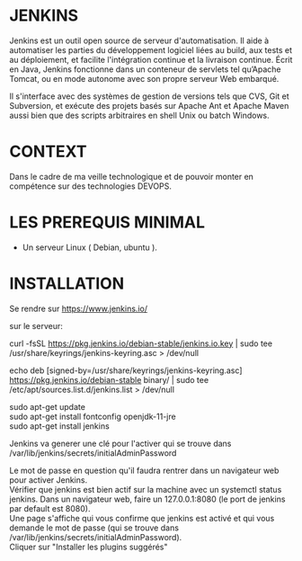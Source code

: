 

# JENKINS

Jenkins est un outil open source de serveur d'automatisation. Il aide à automatiser les parties du développement logiciel liées au build, aux tests et au déploiement, et facilite l'intégration continue et la livraison continue. Écrit en Java, Jenkins fonctionne dans un conteneur de servlets tel qu’Apache Tomcat, ou en mode autonome avec son propre serveur Web embarqué.

Il s'interface avec des systèmes de gestion de versions tels que CVS, Git et Subversion, et exécute des projets basés sur Apache Ant et Apache Maven aussi bien que des scripts arbitraires en shell Unix ou batch Windows.

# CONTEXT

Dans le cadre de ma veille technologique et de pouvoir monter en compétence sur des technologies DEVOPS.

# LES PREREQUIS MINIMAL

  * Un serveur Linux ( Debian, ubuntu ).
  
  

# INSTALLATION 

Se rendre sur https://www.jenkins.io/ 

sur le serveur: 

 curl -fsSL https://pkg.jenkins.io/debian-stable/jenkins.io.key | sudo tee \
    /usr/share/keyrings/jenkins-keyring.asc > /dev/null
    
echo deb [signed-by=/usr/share/keyrings/jenkins-keyring.asc] \
    https://pkg.jenkins.io/debian-stable binary/ | sudo tee \
    /etc/apt/sources.list.d/jenkins.list > /dev/null
    
    
  sudo apt-get update  
  sudo apt-get install fontconfig openjdk-11-jre  
  sudo apt-get install jenkins  
  
  Jenkins va generer une clé pour l'activer qui se trouve dans  
  /var/lib/jenkins/secrets/initialAdminPassword
  
  Le mot de passe en question qu'il faudra rentrer dans un navigateur web pour activer Jenkins.  
  Vérifier que jenkins est bien actif sur la machine avec un systemctl status jenkins.
  Dans un navigateur web, faire un 127.0.0.1:8080 (le port de jenkins par default est 8080).  
  Une page s'affiche qui vous confirme que jenkins est activé et qui vous demande le mot de passe (qui se trouve dans  /var/lib/jenkins/secrets/initialAdminPassword).  
  Cliquer sur "Installer les plugins suggérés"
 


